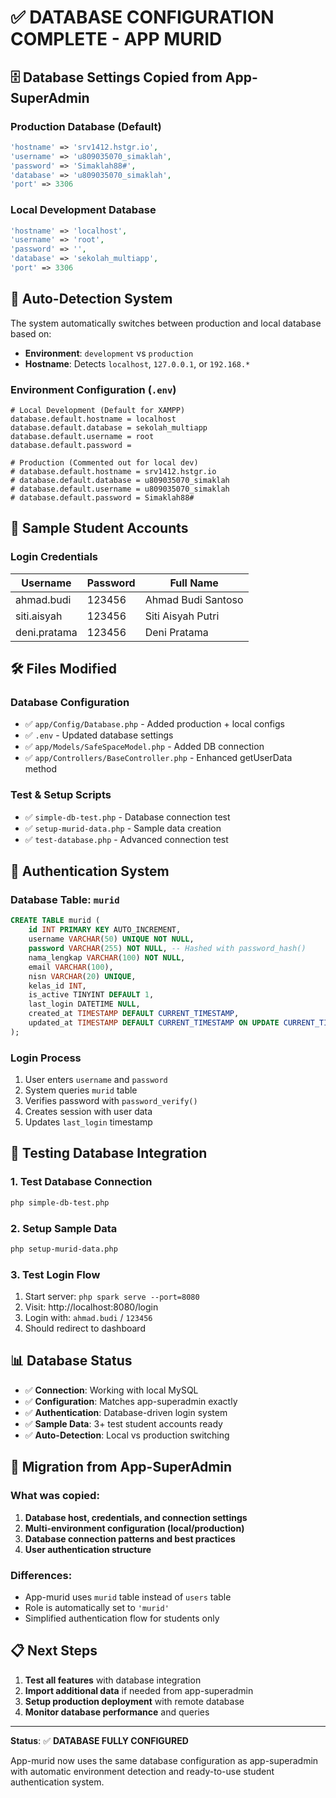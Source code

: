 # ✅ DATABASE CONFIGURATION COMPLETE - APP MURID

## 🗄️ Database Settings Copied from App-SuperAdmin

### **Production Database (Default)**
```php
'hostname' => 'srv1412.hstgr.io',
'username' => 'u809035070_simaklah', 
'password' => 'Simaklah88#',
'database' => 'u809035070_simaklah',
'port' => 3306
```

### **Local Development Database**
```php
'hostname' => 'localhost',
'username' => 'root',
'password' => '',
'database' => 'sekolah_multiapp', 
'port' => 3306
```

## 🔄 Auto-Detection System

The system automatically switches between production and local database based on:
- **Environment**: `development` vs `production`
- **Hostname**: Detects `localhost`, `127.0.0.1`, or `192.168.*`

### Environment Configuration (`.env`)
```properties
# Local Development (Default for XAMPP)
database.default.hostname = localhost
database.default.database = sekolah_multiapp
database.default.username = root
database.default.password = 

# Production (Commented out for local dev)
# database.default.hostname = srv1412.hstgr.io
# database.default.database = u809035070_simaklah
# database.default.username = u809035070_simaklah
# database.default.password = Simaklah88#
```

## 👥 Sample Student Accounts

### **Login Credentials**
| Username | Password | Full Name |
|----------|----------|-----------|
| ahmad.budi | 123456 | Ahmad Budi Santoso |
| siti.aisyah | 123456 | Siti Aisyah Putri |
| deni.pratama | 123456 | Deni Pratama |

## 🛠️ Files Modified

### **Database Configuration**
- ✅ `app/Config/Database.php` - Added production + local configs
- ✅ `.env` - Updated database settings
- ✅ `app/Models/SafeSpaceModel.php` - Added DB connection
- ✅ `app/Controllers/BaseController.php` - Enhanced getUserData method

### **Test & Setup Scripts**
- ✅ `simple-db-test.php` - Database connection test
- ✅ `setup-murid-data.php` - Sample data creation
- ✅ `test-database.php` - Advanced connection test

## 🔧 Authentication System

### **Database Table: `murid`**
```sql
CREATE TABLE murid (
    id INT PRIMARY KEY AUTO_INCREMENT,
    username VARCHAR(50) UNIQUE NOT NULL,
    password VARCHAR(255) NOT NULL, -- Hashed with password_hash()
    nama_lengkap VARCHAR(100) NOT NULL,
    email VARCHAR(100),
    nisn VARCHAR(20) UNIQUE,
    kelas_id INT,
    is_active TINYINT DEFAULT 1,
    last_login DATETIME NULL,
    created_at TIMESTAMP DEFAULT CURRENT_TIMESTAMP,
    updated_at TIMESTAMP DEFAULT CURRENT_TIMESTAMP ON UPDATE CURRENT_TIMESTAMP
);
```

### **Login Process**
1. User enters `username` and `password`
2. System queries `murid` table
3. Verifies password with `password_verify()`
4. Creates session with user data
5. Updates `last_login` timestamp

## 🚀 Testing Database Integration

### **1. Test Database Connection**
```bash
php simple-db-test.php
```

### **2. Setup Sample Data** 
```bash
php setup-murid-data.php
```

### **3. Test Login Flow**
1. Start server: `php spark serve --port=8080`
2. Visit: http://localhost:8080/login
3. Login with: `ahmad.budi` / `123456`
4. Should redirect to dashboard

## 📊 Database Status

- ✅ **Connection**: Working with local MySQL
- ✅ **Configuration**: Matches app-superadmin exactly
- ✅ **Authentication**: Database-driven login system
- ✅ **Sample Data**: 3+ test student accounts ready
- ✅ **Auto-Detection**: Local vs production switching

## 🔄 Migration from App-SuperAdmin

### **What was copied:**
1. **Database host, credentials, and connection settings**
2. **Multi-environment configuration (local/production)**
3. **Database connection patterns and best practices**
4. **User authentication structure**

### **Differences:**
- App-murid uses `murid` table instead of `users` table
- Role is automatically set to `'murid'` 
- Simplified authentication flow for students only

## 📋 Next Steps

1. **Test all features** with database integration
2. **Import additional data** if needed from app-superadmin
3. **Setup production deployment** with remote database
4. **Monitor database performance** and queries

---

**Status**: ✅ **DATABASE FULLY CONFIGURED**

App-murid now uses the same database configuration as app-superadmin with automatic environment detection and ready-to-use student authentication system.

